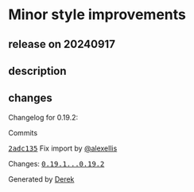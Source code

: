 # Minor style improvements

## release on 20240917

## description

## changes

Changelog for 0.19.2:

Commits

<a class="commit-link" data-hovercard-type="commit" data-hovercard-url="https://github.com/openfaas/faasd/commit/2adc1350d4af241166dcc2d86c137fd2e4764921/hovercard" href="https://github.com/openfaas/faasd/commit/2adc1350d4af241166dcc2d86c137fd2e4764921"><tt>2adc135</tt></a> Fix import by <a class="user-mention notranslate" data-hovercard-type="user" data-hovercard-url="/users/alexellis/hovercard" data-octo-click="hovercard-link-click" data-octo-dimensions="link_type:self" href="https://github.com/alexellis">@alexellis</a>

Changes: <a class="commit-link" href="https://github.com/openfaas/faasd/compare/0.19.1...0.19.2"><tt>0.19.1...0.19.2</tt></a>

Generated by <a href="https://github.com/alexellis/derek/">Derek</a>

